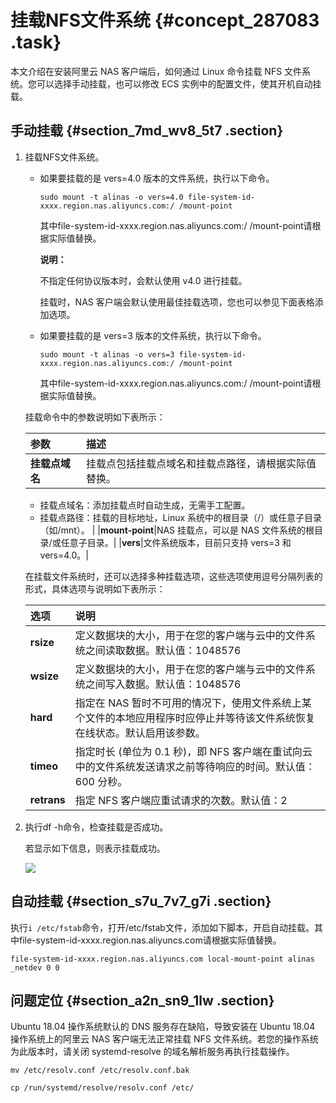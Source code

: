 # 挂载NFS文件系统 {#concept_287083 .task}

本文介绍在安装阿里云 NAS 客户端后，如何通过 Linux 命令挂载 NFS 文件系统。您可以选择手动挂载，也可以修改 ECS 实例中的配置文件，使其开机自动挂载。

## 手动挂载 {#section_7md_wv8_5t7 .section}

1.  挂载NFS文件系统。 

    -   如果要挂载的是 vers=4.0 版本的文件系统，执行以下命令。

        ``` {#codeblock_91b_6im_lef}
        sudo mount -t alinas -o vers=4.0 file-system-id-xxxx.region.nas.aliyuncs.com:/ /mount-point
        ```

        其中file-system-id-xxxx.region.nas.aliyuncs.com:/ /mount-point请根据实际值替换。

        **说明：** 

        不指定任何协议版本时，会默认使用 v4.0 进行挂载。

        挂载时，NAS 客户端会默认使用最佳挂载选项，您也可以参见下面表格添加选项。

    -   如果要挂载的是 vers=3 版本的文件系统，执行以下命令。

        ``` {#codeblock_jw3_bm8_pwu}
        sudo mount -t alinas -o vers=3 file-system-id-xxxx.region.nas.aliyuncs.com:/ /mount-point
        ```

        其中file-system-id-xxxx.region.nas.aliyuncs.com:/ /mount-point请根据实际值替换。

    挂载命令中的参数说明如下表所示：

    |参数|描述|
    |:-|:-|
    |**挂载点域名**| 挂载点包括挂载点域名和挂载点路径，请根据实际值替换。

    -   挂载点域名：添加挂载点时自动生成，无需手工配置。
    -   挂载点路径：挂载的目标地址，Linux 系统中的根目录（/）或任意子目录（如/mnt）。
 |
    |**mount-point**|NAS 挂载点，可以是 NAS 文件系统的根目录/或任意子目录。|
    |**vers**|文件系统版本，目前只支持 vers=3 和 vers=4.0。|

    在挂载文件系统时，还可以选择多种挂载选项，这些选项使用逗号分隔列表的形式，具体选项与说明如下表所示：

    |选项|说明|
    |:-|:-|
    |**rsize**|定义数据块的大小，用于在您的客户端与云中的文件系统之间读取数据。默认值：1048576|
    |**wsize**|定义数据块的大小，用于在您的客户端与云中的文件系统之间写入数据。默认值：1048576|
    |**hard**|指定在 NAS 暂时不可用的情况下，使用文件系统上某个文件的本地应用程序时应停止并等待该文件系统恢复在线状态。默认启用该参数。|
    |**timeo**|指定时长 \(单位为 0.1 秒\)，即 NFS 客户端在重试向云中的文件系统发送请求之前等待响应的时间。默认值：600 分秒。|
    |**retrans**|指定 NFS 客户端应重试请求的次数。默认值：2|

2.  执行df -h命令，检查挂载是否成功。 

    若显示如下信息，则表示挂载成功。

    ![](http://static-aliyun-doc.oss-cn-hangzhou.aliyuncs.com/assets/img/236142/156712861547837_zh-CN.png)


## 自动挂载 {#section_s7u_7v7_g7i .section}

执行`i /etc/fstab`命令，打开/etc/fstab文件，添加如下脚本，开启自动挂载。其中file-system-id-xxxx.region.nas.aliyuncs.com请根据实际值替换。

``` {#codeblock_61t_yco_ld8}
file-system-id-xxxx.region.nas.aliyuncs.com local-mount-point alinas _netdev 0 0
```

## 问题定位 {#section_a2n_sn9_1lw .section}

Ubuntu 18.04 操作系统默认的 DNS 服务存在缺陷，导致安装在 Ubuntu 18.04 操作系统上的阿里云 NAS 客户端无法正常挂载 NFS 文件系统。若您的操作系统为此版本时，请关闭 systemd-resolve 的域名解析服务再执行挂载操作。

``` {#codeblock_hib_ctf_n3k}
mv /etc/resolv.conf /etc/resolv.conf.bak
```

``` {#codeblock_79m_4it_s3c}
cp /run/systemd/resolve/resolv.conf /etc/
```

